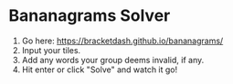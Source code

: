 # Bananagrams Solver

1. Go here: https://bracketdash.github.io/bananagrams/
2. Input your tiles.
3. Add any words your group deems invalid, if any.
4. Hit enter or click "Solve" and watch it go!

